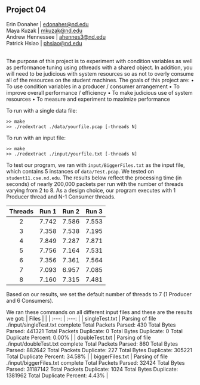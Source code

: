 ## Project 04

Erin Donaher | edonaher@nd.edu  
Maya Kuzak | mkuzak@nd.edu  
Andrew Hennessee | ahennes3@nd.edu  
Patrick Hsiao | phsiao@nd.edu
<br></br>

The purpose of this project is to experiment with condition variables as well as performance
tuning using pthreads with a shared object. In addition, you will need to be judicious with
system resources so as not to overly consume all of the resources on the student machines.
The goals of this project are:
• To use condition variables in a producer / consumer arrangement
• To improve overall performance / efficiency
• To make judicious use of system resources
• To measure and experiment to maximize performance

To run with a single data file:
```
>> make
>> ./redextract ./data/yourfile.pcap [-threads N]
```

To run with an input file:
```
>> make
>> ./redextract ./input/yourfile.txt [-threads N]
```

To test our program, we ran with ```input/BiggerFiles.txt``` as the input file, which contains 5 instances of ```data/Test.pcap```. We tested on ```student11.cse.nd.edu```. The results below reflect the processing time (in seconds) of nearly 200,000 packets per run with the number of threads varying from 2 to 8. As a design choice, our program executes with 1 Producer thread and N-1 Consumer threads.

| Threads | Run 1 | Run 2 | Run 3 |
| :---: | :---: | :---: | :---: |
| 2 | 7.742 | 7.586 | 7.553 |
| 3 | 7.358 | 7.538 | 7.195 |
| 4 | 7.849 | 7.287 | 7.871 |
| 5 | 7.756 | 7.164 | 7.531 |
| 6 | 7.356 | 7.361 | 7.564 |
| 7 | 7.093 | 6.957 | 7.085 |
| 8 | 7.160 | 7.315 | 7.481 |

Based on our results, we set the default number of threads to 7 (1 Producer and 6 Consumers).

We ran these commands on all different input files and these are the results we got:
| Files |  |
| :---: | :---: | 
| singleTest.txt | Parsing of file ./input/singleTest.txt complete
  Total Packets Parsed:    430
  Total Bytes   Parsed:    441321
  Total Packets Duplicate: 0
  Total Bytes   Duplicate: 0
  Total Duplicate Percent:   0.00% | 
| doubleTest.txt | Parsing of file ./input/doubleTest.txt complete
  Total Packets Parsed:    860
  Total Bytes   Parsed:    882642
  Total Packets Duplicate: 227
  Total Bytes   Duplicate: 305221
  Total Duplicate Percent:  34.58% | 
| biggerFiles.txt | Parsing of file ./input/biggerFiles.txt complete
  Total Packets Parsed:    32424
  Total Bytes   Parsed:    31187142
  Total Packets Duplicate: 1024
  Total Bytes   Duplicate: 1381962
  Total Duplicate Percent:   4.43% | 

